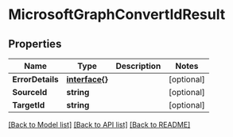 # MicrosoftGraphConvertIdResult

## Properties

Name | Type | Description | Notes
------------ | ------------- | ------------- | -------------
**ErrorDetails** | [**interface{}**](.md) |  | [optional] 
**SourceId** | **string** |  | [optional] 
**TargetId** | **string** |  | [optional] 

[[Back to Model list]](../README.md#documentation-for-models) [[Back to API list]](../README.md#documentation-for-api-endpoints) [[Back to README]](../README.md)


